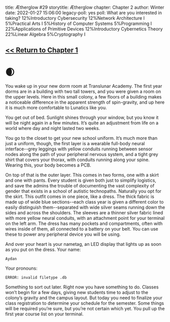 title: Ætherglow #29
storytitle: Ætherglow 
chapter: Chapter 2
author: Winter
date: 2022-01-27 15:06:00
legacy-poll: yes
poll: What are you interested in taking?
      12%Introductory Cybersecurity
      12%Network Architecture I
      5%Practical Arts I
      5%History of Computer Systems
      5%Programming I
      22%Applications of Primitive Devices
      12%Introductory Cybernetics Theory
      22%Linear Algebra
      5%Cryptography I



[<< Return to Chapter 1](https://translunar.academy/fic/post/14)
----------------------------------------------------------------

🌒
=

You wake up in your new dorm room at Translunar Academy. The first year dorms are in a building with two tall towers, and you were given a room on the upper levels. Here in this small colony, a few floors of a building makes a noticeable difference in the apparent strength of spin-gravity, and up here it is much more comfortable to Lunatics like you.

You get out of bed. Sunlight shines through your window, but you know it will be night again in a few minutes. It’s quite an adjustment from life on a world where day and night lasted two weeks.

You go to the closet to get your new school uniform. It’s much more than just a uniform, though, the first layer is a wearable full-body neural interface--grey leggings with yellow conduits running between sensor nodes along the path of your peripheral nervous system, and a tight grey shirt that covers your thorax, with conduits running along your spine. Wearing this, your body becomes a PCB.

On top of that is the outer layer. This comes in two forms, one with a skirt and one with pants. Every student is given both just to simplify logistics, and save the admins the trouble of documenting the vast complexity of gender that exists in a school of autistic technopaths. Naturally you opt for the skirt. This outfit comes in one piece, like a dress. The thick fabric is made up of wide blue sections--each class year is given a different color to easily distinguish them--separated with wide silver seams running down the sides and across the shoulders. The sleeves are a thinner silver fabric lined with more yellow neural conduits, with an attachment point for your terminal on the left arm. The dress has many pockets and compartments, often with wires inside of them, all connected to a battery on your belt. You can use these to power any peripheral device you will be using.

And over your heart is your nametag, an LED display that lights up as soon as you put on the dress. Your name:

`Aydan`

Your pronouns:

`ERROR: invalid filetype .db`

Something to sort out later. Right now you have something to do. Classes won’t begin for a few days, giving new students time to adjust to the colony’s gravity and the campus layout. But today you need to finalize your class registration to determine your schedule for the semester. Some things will be required you’re sure, but you’re not certain which yet. You pull up the first year course list on your terminal.
